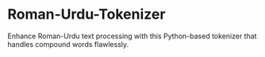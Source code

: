 # Roman-Urdu-Tokenizer
Enhance Roman-Urdu text processing with this Python-based tokenizer that handles compound words flawlessly.
